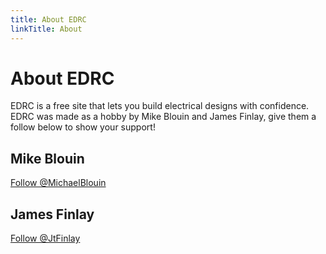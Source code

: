 ```yaml
---
title: About EDRC
linkTitle: About
---
```


# About EDRC
EDRC is a free site that lets you build electrical designs with confidence. EDRC was made as a hobby by Mike Blouin and James Finlay, give them a follow below to show your support!

## Mike Blouin
<a class="twitter-follow-button"
  href="https://twitter.com/MichaelBlouin"
  data-size="large"
  data-show-count="false"
  data-dnt="true">
Follow @MichaelBlouin</a>

## James Finlay
<a class="twitter-follow-button"
  href="https://twitter.com/JtFinlay"
  data-size="large"
  data-show-count="false"
  data-dnt="true">
Follow @JtFinlay</a>

<!-- Twitter for Websites -->
<script>window.twttr = (function(d, s, id) {
  var js, fjs = d.getElementsByTagName(s)[0],
    t = window.twttr || {};
  if (d.getElementById(id)) return t;
  js = d.createElement(s);
  js.id = id;
  js.src = "https://platform.twitter.com/widgets.js";
  fjs.parentNode.insertBefore(js, fjs);

  t._e = [];
  t.ready = function(f) {
    t._e.push(f);
  };

  return t;
}(document, "script", "twitter-wjs"));</script>